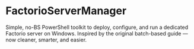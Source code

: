 # FactorioServerManager
Simple, no-BS PowerShell toolkit to deploy, configure, and run a dedicated Factorio server on Windows. Inspired by the original batch-based guide — now cleaner, smarter, and easier.
